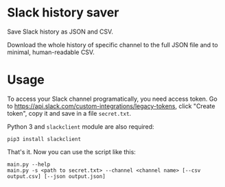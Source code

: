 # Slack history saver
Save Slack history as JSON and CSV.

Download the whole history of specific channel to the full JSON file and to minimal, human-readable CSV.

# Usage
To access your Slack channel programatically, you need access token. Go to https://api.slack.com/custom-integrations/legacy-tokens, click "Create token", copy it and save in a file `secret.txt`.

Python 3 and `slackclient` module are also required:
    
    pip3 install slackclient

That's it. Now you can use the script like this:

    main.py --help
    main.py -s <path to secret.txt> --channel <channel name> [--csv output.csv] [--json output.json]

